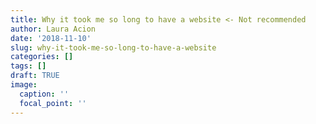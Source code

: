 ```yaml
---
title: Why it took me so long to have a website <- Not recommended
author: Laura Acion
date: '2018-11-10'
slug: why-it-took-me-so-long-to-have-a-website
categories: []
tags: []
draft: TRUE
image:
  caption: ''
  focal_point: ''
---
```


